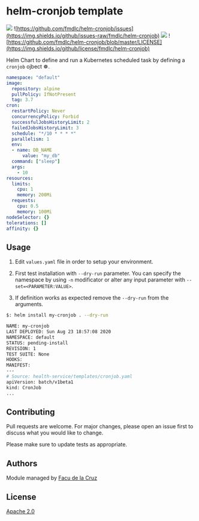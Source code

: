 # helm-cronjob template
![](https://img.shields.io/github/last-commit/fmdlc/helm-cronjob)
![https://github.com/fmdlc/helm-cronjob/issues](https://img.shields.io/github/issues-raw/fmdlc/helm-cronjob)
![](https://img.shields.io/github/forks/fmdlc/helm-cronjob?style=plastic)
![https://github.com/fmdlc/helm-cronjob/blob/master/LICENSE](https://img.shields.io/github/license/fmdlc/helm-cronjob)

Helm Chart to define and run a Kubernetes scheduled task by defining a `cronjob` ojbect ☸.


```yaml
namespace: "default"
image:
  repository: alpine
  pullPolicy: IfNotPresent
  tag: 3.7
cron:
  restartPolicy: Never
  concurrencyPolicy: Forbid
  successfulJobsHistoryLimit: 2
  failedJobsHistoryLimit: 3
  schedule: "*/10 * * * *"
  parallelism: 1
  env:
  - name: DB_NAME
      value: "my_db"
  command: ["sleep"]
  args:
    - 10
resources:
  limits:
    cpu: 1
    memory: 200Mi
  requests:
    cpu: 0.5
    memory: 100Mi
nodeSelector: {}
tolerations: []
affinity: {}
```

## Usage
1) Edit `values.yaml` file in order to setup your environment.

2) First test installation with `--dry-run` parameter. You can specify the namespace by using `-n` modificator or alter any input parameter with `--set=<PARAMETER:VALUE>`.
3) If definition works as expected remove the `--dry-run` from the arguments.
```bash
$: helm install my-cronjob . --dry-run

NAME: my-cronjob
LAST DEPLOYED: Sun Aug 23 18:57:08 2020
NAMESPACE: default
STATUS: pending-install
REVISION: 1
TEST SUITE: None
HOOKS:
MANIFEST:
---
# Source: health-service/templates/cronjob.yaml
apiVersion: batch/v1beta1
kind: CronJob
...
```

## Contributing
Pull requests are welcome. For major changes, please open an issue first to discuss what you would like to change.

Please make sure to update tests as appropriate.

## Authors
Module managed by [Facu de la Cruz](https://www.linkedin.com/in/fmdlc/)

## License
[Apache 2.0](https://www.apache.org/licenses/LICENSE-2.0)
